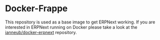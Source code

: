 # Docker-Frappe

This repository is used as a base image to get ERPNext working. If you are interested in ERPNext running on Docker please take a look at the [ianneub/docker-erpnext](https://github.com/ianneub/docker-erpnext) repository.
